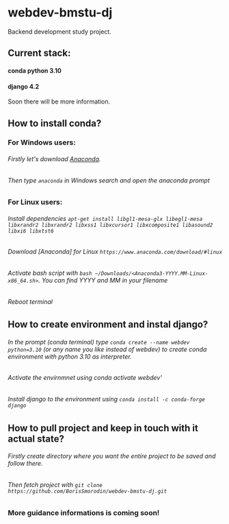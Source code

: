 # webdev-bmstu-dj

Backend development study project. 

## Current stack:

#### conda python 3.10
#### django 4.2

Soon there will be more information.


## How to install conda?

### For Windows users:
###### Firstly let's download [Anaconda](https://www.anaconda.com/download/).
###### Then type `anaconda` in Windows search and open the anaconda prompt
### For Linux users:
###### Install dependencies `apt-get install libgl1-mesa-glx libegl1-mesa libxrandr2 libxrandr2 libxss1 libxcursor1 libxcomposite1 libasound2 libxi6 libxtst6`
###### Download [Anaconda] for Linux `https://www.anaconda.com/download/#linux`
###### Activate bash script with `bash ~/Downloads/<Anaconda3-YYYY.MM-Linux-x86_64.sh>`. You can find YYYY and MM in your filename
###### Reboot terminal

## How to create environment and instal django?

###### In the prompt (conda terminal) type `conda create --name webdev python=3.10` (or any name you like instead of webdev) to create conda environment with python 3.10 as interpreter.
###### Activate the envirnmnet using conda activate webdev'
###### Install django to the environment using `conda install -c conda-forge django`

## How to pull project and keep in touch with it actual state?

###### Firstly create directory where you want the entire project to be saved and follow there.
###### Then fetch project with `git clone https://github.com/BorisSmorodin/webdev-bmstu-dj.git`
### More guidance informations is coming soon!
